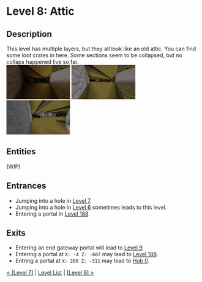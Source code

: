 # Level 8: Attic

## Description
This level has multiple layers, but they all look like an old attic. You can find some loot crates in here. Some sections seem to be collapsed, but no collaps happened live so far.<br/>
<img src="./img/Level_8_0_dark.png" width="33%" />
<img src="./img/Level_8_0_light.png" width="33%" title="Image 1 but with fullbright" />
<img src="./img/Level_8_1.png" width="33%"/>

## Entities
(WIP)

## Entrances
* Jumping into a hole in <a href="./Level_7.md">Level 7</a>.
* Jumping into a hole in <a href="./Level_6.md">Level 6</a> sometimes leads to this level.
* Entering a portal in <a href="./Level_188.md">Level 188</a>.

## Exits
* Entering an end gateway portal will lead to <a href="./Level_9.md">Level 9</a>.
* Entering a portal at `X: -4 Z: -607` may lead to <a href="./Level_188.md">Level 188</a>.
* Entring a portal at `X: 260 Z: -511` may lead to <a href="../hubs/Hub_0.md">Hub 0</a>.

<a href="./Level_7.md">< [Level 7]</a> | <a href="./Levels.md">Level List</a> | <a href="./Level_9.md">[Level 9] ></a>